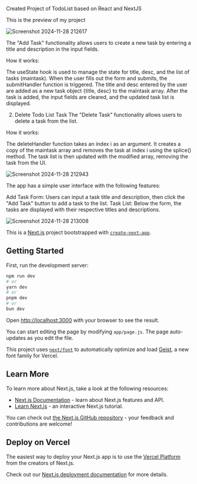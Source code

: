 Created Project of TodoList based on React and NextJS


This is the preview of my project


![Screenshot 2024-11-28 212617](https://github.com/user-attachments/assets/f45b9ee5-a1cf-4753-b7dc-c102fbb4a6ef)



The "Add Task" functionality allows users to create a new task by entering a title and description in the input fields.

How it works:

The useState hook is used to manage the state for title, desc, and the list of tasks (maintask).
When the user fills out the form and submits, the submitHandler function is triggered.
The title and desc entered by the user are added as a new task object {title, desc} to the maintask array.
After the task is added, the input fields are cleared, and the updated task list is displayed.







2. Delete Todo List Task
The "Delete Task" functionality allows users to delete a task from the list.

How it works:

The deleteHandler function takes an index i as an argument.
It creates a copy of the maintask array and removes the task at index i using the splice() method.
The task list is then updated with the modified array, removing the task from the UI.

![Screenshot 2024-11-28 212943](https://github.com/user-attachments/assets/0f92312b-f60b-4584-b14c-5ecdae1074d8)

The app has a simple user interface with the following features:

Add Task Form: Users can input a task title and description, then click the "Add Task" button to add a task to the list.
Task List: Below the form, the tasks are displayed with their respective titles and descriptions.


![Screenshot 2024-11-28 213008](https://github.com/user-attachments/assets/2888e812-91dd-433a-acd4-d6ac9c2d20bf)



This is a [Next.js](https://nextjs.org) project bootstrapped with [`create-next-app`](https://github.com/vercel/next.js/tree/canary/packages/create-next-app).

## Getting Started

First, run the development server:

```bash
npm run dev
# or
yarn dev
# or
pnpm dev
# or
bun dev
```

Open [http://localhost:3000](http://localhost:3000) with your browser to see the result.

You can start editing the page by modifying `app/page.js`. The page auto-updates as you edit the file.

This project uses [`next/font`](https://nextjs.org/docs/app/building-your-application/optimizing/fonts) to automatically optimize and load [Geist](https://vercel.com/font), a new font family for Vercel.

## Learn More

To learn more about Next.js, take a look at the following resources:

- [Next.js Documentation](https://nextjs.org/docs) - learn about Next.js features and API.
- [Learn Next.js](https://nextjs.org/learn) - an interactive Next.js tutorial.

You can check out [the Next.js GitHub repository](https://github.com/vercel/next.js) - your feedback and contributions are welcome!

## Deploy on Vercel

The easiest way to deploy your Next.js app is to use the [Vercel Platform](https://vercel.com/new?utm_medium=default-template&filter=next.js&utm_source=create-next-app&utm_campaign=create-next-app-readme) from the creators of Next.js.

Check out our [Next.js deployment documentation](https://nextjs.org/docs/app/building-your-application/deploying) for more details.
